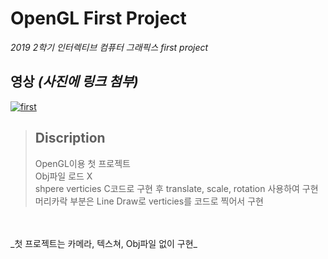 # OpenGL First Project

_2019 2학기 인터렉티브 컴퓨터 그래픽스 first project_

## 영상 _(사진에 링크 첨부)_

[![first](http://img.youtube.com/vi/-Gg1LhF_h4M/0.jpg)](https://www.youtube.com/watch?v=-Gg1LhF_h4M?t=0s)


>## Discription
>OpenGL이용 첫 프로젝트</br>
>Obj파일 로드 X</br>
>shpere verticies C코드로 구현 후 translate, scale, rotation 사용하여 구현</br>
>머리카락 부분은 Line Draw로 verticies를 코드로 찍어서 구현</br>

</br>
</br>
_첫 프로젝트는 카메라, 텍스쳐, Obj파일 없이 구현_
